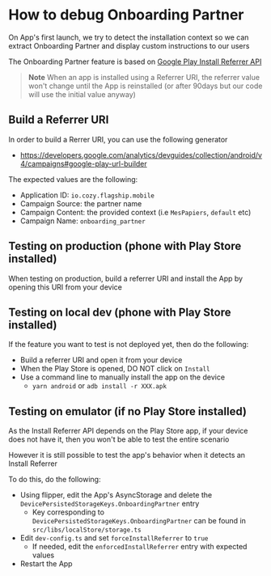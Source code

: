 # How to debug Onboarding Partner

On App's first launch, we try to detect the installation context so we can extract Onboarding Partner and display custom instructions to our users

The Onboarding Partner feature is based on [Google Play Install Referrer API](https://developer.android.com/google/play/installreferrer)

> **Note**
> When an app is installed using a Referrer URI, the referrer value won't change until the App is reinstalled (or after 90days but our code will use the initial value anyway)

## Build a Referrer URI

In order to build a Rerrer URI, you can use the following generator
- https://developers.google.com/analytics/devguides/collection/android/v4/campaigns#google-play-url-builder

The expected values are the following:
- Application ID: `io.cozy.flagship.mobile`
- Campaign Source: the partner name
- Campaign Content: the provided context (i.e `MesPapiers`, `default` etc)
- Campaign Name: `onboarding_partner`

## Testing on production (phone with Play Store installed)

When testing on production, build a referrer URI and install the App by opening this URI from your device

## Testing on local dev (phone with Play Store installed)

If the feature you want to test is not deployed yet, then do the following:
- Build a referrer URI and open it from your device
- When the Play Store is opened, DO NOT click on `Install`
- Use a command line to manually install the app on the device
  - `yarn android` or `adb install -r XXX.apk`

## Testing on emulator (if no Play Store installed)

As the Install Referrer API depends on the Play Store app, if your device does not have it, then you won't be able to test the entire scenario

However it is still possible to test the app's behavior when it detects an Install Referrer

To do this, do the following:
- Using flipper, edit the App's AsyncStorage and delete the `DevicePersistedStorageKeys.OnboardingPartner` entry
  - Key corresponding to `DevicePersistedStorageKeys.OnboardingPartner` can be found in `src/libs/localStore/storage.ts`
- Edit `dev-config.ts` and set `forceInstallReferrer` to `true`
  - If needed, edit the `enforcedInstallReferrer` entry with expected values
- Restart the App
